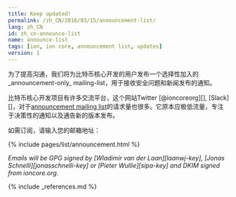 ```yaml
---
title: Keep updated!
permalink: /zh_CN/2016/03/15/announcement-list/
lang: zh_CN
id: zh_cn-announce-list
name: announce-list
tags: [ion, ion core, announcement list, updates]
version: 1
---
```

为了提高沟通，我们将为比特币核心开发的用户发布一个选择性加入的_announcement-only_ mailing-list，用于接收安全问题和新闻发布的通知。

比特币核心开发项目有许多交流平台，这个网站Twitter [@ioncoreorg][], [Slack][]，对于[announcement mailing list](/zh_CN/list/announcements/join)的请求量也很多。它原本应极低流量，专注于决策性的通知以及通告新的版本发布。

如需订阅，请输入您的邮箱地址：

{% include pages/list/announcement.html %}

_Emails will be GPG signed by [Wladimir van der Laan][laanwj-key], [Jonas Schnelli][jonasschnelli-key] or [Pieter Wullie][sipa-key] and DKIM signed from ioncore.org._

{% include _references.md %}
